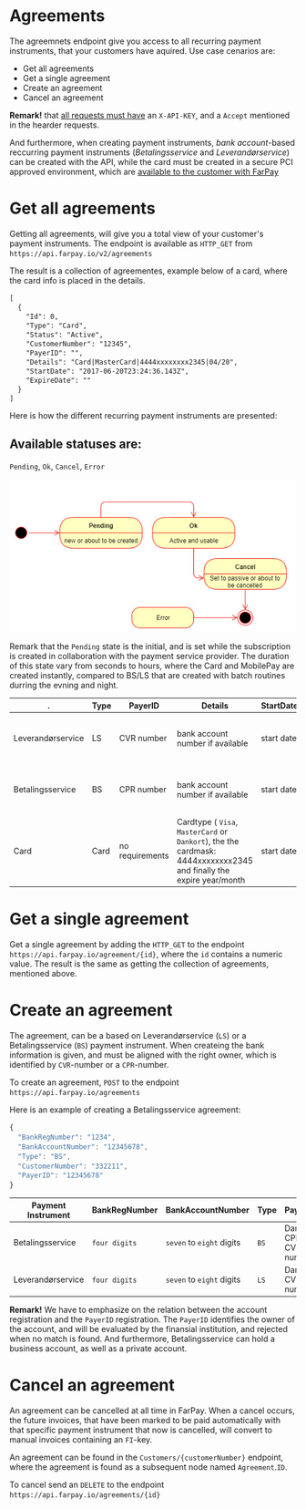 # Agreements
The agreemnets endpoint give you access to all recurring payment instruments, 
that your customers have aquired. Use case cenarios are:
* Get all agreements
* Get a single agreement
* Create an agreement
* Cancel an agreement

**Remark!** that [all requests must have](Common/Readme) an `X-API-KEY`, and a `Accept` mentioned in the hearder requests. 

And furthermore, when creating payment instruments, *bank account*-based reccurring payment instruments (*Betalingsservice* and *Leverandørservice*) can be created with the API, while the card must be created in a secure PCI approved environment, which are [available to the customer with FarPay](Customer-Create-PaymentInstruments-By-Email.md) 

# Get all agreements
Getting all agreements, will give you a total view of your customer's payment instruments.
The endpoint is available as `HTTP_GET` from `https://api.farpay.io/v2/agreements`

The result is a collection of agreementes, example below of a card, where the card info is placed in the details.
````Javsacript
[
  {
    "Id": 0,
    "Type": "Card",
    "Status": "Active",
    "CustomerNumber": "12345",
    "PayerID": "",
    "Details": "Card|MasterCard|4444xxxxxxxx2345|04/20",
    "StartDate": "2017-06-20T23:24:36.143Z",
    "ExpireDate": ""
  }
]
````
Here is how the different recurring payment instruments are presented:

## Available statuses are:
`Pending`, `Ok`, `Cancel`, `Error`

![Agreement states](images/api_agreement_states.jpg)

Remark that the `Pending` state is the initial, and is set while the subscription is created in collaboration with the payment service provider. The duration of this state vary from seconds to hours, where the Card and MobilePay are created instantly, compared to BS/LS that are created with batch routines durring the evning and night.



| .                 | Type | PayerID         | Details                                                                                                             | StartDate  | ExpireDate                                           |
|-------------------|------|-----------------|---------------------------------------------------------------------------------------------------------------------|------------|------------------------------------------------------|
| Leverandørservice | LS   | CVR number      | bank account number if available                                                                                    | start date | has no exire date, but will be terminated on request |
| Betalingsservice  | BS   | CPR number      | bank account number if available                                                                                    | start date | has no exire date, but will be terminated on request |
| Card              | Card | no requirements | Cardtype ( `Visa`, `MasterCard` or `Dankort`), the the cardmask: 4444xxxxxxxx2345 and finally the expire year/month | start date | expire date                                          |

# Get a single agreement
Get a single agreement by adding the `HTTP_GET` to the endpoint `https://api.farpay.io/agreement/{id}`, where the `id` contains a numeric value. The result is the same as getting the collection of agreements, mentioned above.

# Create an agreement
The agreement, can be a based on Leverandørservice (`LS`) or a Betalingsservice (`BS`) payment instrument.
When createing the bank information is given, and must be aligned with the right owner, which is identified by `CVR`-number or a `CPR`-number.

To create an agreement, `POST` to the endpoint `https://api.farpay.io/agreements`

Here is an example of creating a Betalingsservice agreement:

```Javascript
{
  "BankRegNumber": "1234",
  "BankAccountNumber": "12345678",
  "Type": "BS",
  "CustomerNumber": "332211",
  "PayerID": "12345678"
}
```

| Payment Instrument | BankRegNumber | BankAccountNumber         | Type | PayerID                  |
|--------------------|---------------|---------------------------|------|--------------------------|
| Betalingsservice   | `four digits` | `seven` to `eight` digits | `BS` | Danish CPR or CVR number |
| Leverandørservice  | `four digits` | `seven` to `eight` digits | `LS` | Danish CVR number        |

**Remark!** We have to emphasize on the relation between the account registration and the `PayerID` registration. The `PayerID` identifies the owner of the account, and will be evaluated by the finansial institution, and rejected when no match is found.
And furthermore, Betalingsservice can hold a business account, as well as a private account. 

# Cancel an agreement
An agreement can be cancelled at all time in FarPay. When a cancel occurs, the future invoices, that have been marked to be paid automatically with that specific payment instrument that now is cancelled, will convert to manual invoices containing an `FI`-key.

An agreement can be found in the `Customers/{customerNumber}` endpoint, where the agreement is found as a subsequent node named `Agreement`.`ID`.

To cancel send an `DELETE` to the endpoint `https://api.farpay.io/agreements/{id}`

